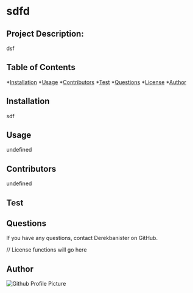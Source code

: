 # sdfd

  ## Project Description:
  dsf


  ## Table of Contents
  *[Installation](#install)
  *[Usage](#usage)
  *[Contributors](#contributors)
  *[Test](#test)
  *[Questions](#questions)
  *[License](#license)
  *[Author](#author)

## Installation
sdf


## Usage
undefined


## Contributors
undefined


## Test



## Questions
If you have any questions, contact Derekbanister on GitHub.

// License functions will go here

## Author
![Github Profile Picture](https://avatars.githubusercontent.com/u/89547994?v=4)


